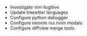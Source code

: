 - Investigate vim-fugitive
- Update treesitter languages
- Configure python debugger
- Configure neovim nui.nvim modals
- Configure diffview merge tools
